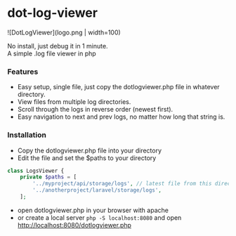 # dot-log-viewer

![DotLogViewer](logo.png | width=100)

No install, just debug it in 1 minute.   
A simple .log file viewer in php

### Features
- Easy setup, single file, just copy the dotlogviewer.php file in whatever directory.
- View files from multiple log directories.
- Scroll through the logs in reverse order (newest first).
- Easy navigation to next and prev logs, no matter how long that string is.

### Installation
- Copy the dotlogviewer.php file into your directory
- Edit the file and set the $paths to your directory
```php
class LogsViewer {
    private $paths = [
        '../myproject/api/storage/logs', // latest file from this directory will be viewed by default
        '../anotherproject/laravel/storage/logs',
    ];
```
- open dotlogviewer.php in your browser with apache
- or create a local server `php -S localhost:8080` and open [http://localhost:8080/dotlogviewer.php](http://localhost:8080/dotlogviewer.php)
